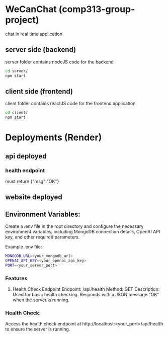 # WeCanChat (comp313-group-project)
chat in real time application

## server side (backend)
server folder contains nodeJS code for the backend
```sh
cd server/
npm start
```

## client side (frontend)
client folder contains reactJS code for the frontend application

```sh
cd client/
npm start
```

# Deployments (Render)

## api deployed


### health endpoint 


must return {"msg":"OK"}

## website deployed



## Environment Variables:
Create a .env file in the root directory and configure the necessary environment variables, including MongoDB connection details, OpenAI API key, and other required parameters.

Example .env file:

```sh
MONGODB_URL=<your_mongodb_url>
OPENAI_API_KEY=<your_openai_api_key>
PORT=<your_server_port>
```

### Features
1. Health Check Endpoint
Endpoint: /api/health
Method: GET
Description: Used for basic health checking. Responds with a JSON message "OK" when the server is running.



### Health Check:
Access the health check endpoint at http://localhost:<your_port>/api/health to ensure the server is running.

###
